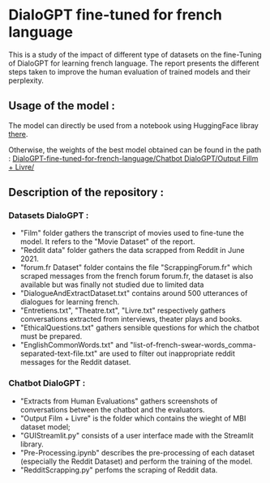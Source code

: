 # DialoGPT fine-tuned for french language

This is a study of the impact of different type of datasets on the fine-Tuning of DialoGPT for learning french language. The report presents the different steps taken to improve the human evaluation of trained models and their perplexity. 

## Usage of the model :

The model can directly be used from a notebook using HuggingFace libray [there](https://huggingface.co/emil2000/dialogpt-for-french-language).

Otherwise, the weights of the best model obtained can be found in the path : [DialoGPT-fine-tuned-for-french-language/Chatbot DialoGPT/Output Fillm + Livre/](https://github.com/emil2000dza/DialoGPT-fine-tuned-for-french-language/tree/main/Chatbot%20DialoGPT/Output%20Fillm%20%2B%20Livre)

## Description of the repository :

### Datasets DialoGPT :
- "Film" folder gathers the transcript of movies used to fine-tune the model. It refers to the "Movie Dataset" of the report.
- "Reddit data" folder gathers the data scrapped from Reddit in June 2021.
- "forum.fr Dataset" folder contains the file "ScrappingForum.fr" which scraped messages from the french forum forum.fr, the dataset is also available but was finally not studied due to limited data
- "DialogueAndExtractDataset.txt" contains around 500 utterances of dialogues for learning french.
- "Entretiens.txt", "Theatre.txt", "Livre.txt" respectively gathers conversations extracted from interviews, theater plays and books. 
- "EthicalQuestions.txt" gathers sensible questions for which the chatbot must be prepared. 
- "EnglishCommonWords.txt" and "list-of-french-swear-words_comma-separated-text-file.txt"  are used to filter out inappropriate reddit messages for the Reddit dataset. 

### Chatbot DialoGPT :

- "Extracts from Human Evaluations"  gathers screenshots of conversations between the chatbot and the evaluators.
- "Output Film + Livre" is the folder which contains the wieght of MBI dataset model;
- "GUIStreamlit.py" consists of a user interface made with the Streamlit library. 
- "Pre-Processing.ipynb" describes the pre-processing of each dataset (especially the Reddit Dataset) and perform the training of the model.
- "RedditScrapping.py" perfoms the scraping of Reddit data. 
